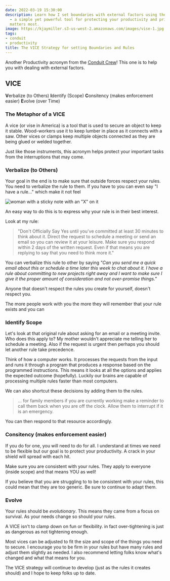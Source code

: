 ```yaml
---
date: 2022-03-19 15:30:00
description: Learn how I set boundaries with external factors using the VICE strategy
  - a simple yet powerful tool for protecting your productivity and prioritizing what
  matters most.
image: https://kjaymiller.s3-us-west-2.amazonaws.com/images/vise-1.jpg
tags:
- conduit
- productivity
title: The VICE Strategy for setting Boundaries and Rules
---
```


Another Productivity acronym from the [Conduit Crew](https://relay.fm/conduit/18)! This one is to help you with dealing with external factors.

## VICE
**V**erbalize (to Others)
**I**dentify (Scope)
**C**onsitency (makes enforcement easier)
**E**volve (over Time)

### The Metaphor of a VICE
A vice (or vise in America) is a tool that is used to secure an object to keep it stable. Wood-workers use it to keep lumber in place as it connects with a saw. Other vices or clamps keep multiple objects connected as they are being glued or welded together.

Just like those instruments, this acronym helps protect your important tasks from the interruptions that may come.

### Verbalize (to Others)
Your goal in the end is to make sure that outside forces respect your rules.  You need to verbalize the rule to them. If you have to you can even say "I have a rule..." which make it not feel

![woman with a sticky note with an "X" on it](https://kjaymiller.s3-us-west-2.amazonaws.com/images/woman-with-no-sticky.jpg)

An easy way to do this is to express why your rule is in their best interest.

Look at my rule:
> "Don't Officially Say Yes until you've committed at least 30 minutes to think about it. Direct the request to schedule a meeting or send an email so you can review it at your leisure. Make sure you respond within 2 days of the written request. Even if that means you are replying to say that you need to think more it."

You can verbalize this rule to other by saying _"Can you send me a quick email about this or schedule a time later this week to chat about it. I have a rule about committing to new projects right away and I want to make sure I give it the proper amount of consideration and not over-promise things."_

Anyone that doesn't respect the rules you create for yourself, doesn't respect you.

The more people work with you the more they will remember that your rule exists and you can

### Identify Scope
Let's look at that original rule about asking for an email or a meeting invite. Who does this apply to? My mother wouldn't appreciate me telling her to schedule a meeting. Also if the request is urgent then perhaps you should let another rule take precedence.

Think of how a computer works. It processes the requests from the input and runs it through a program that produces a response based on the programmed instructions. This means it looks at all the options and applies the expected outcome (hopefully). Luckily our brains are capable of processing multiple rules faster than most computers.

We can also shortcut these decisions by adding them to the rules.

> ... for family members if you are currently working make a reminder to call them back when you are off the clock. Allow them to interrupt if it is an emergency.

You can then respond to that resource accordingly.


### Consitency (makes enforcement easier)
If you do for one, you will need to do for all. I understand at times we need to be flexible but our goal is to protect your productivity. A crack in your shield will spread with each hit.

Make sure you are consistent with your rules. They apply to everyone (inside scope) and that means YOU as well!

If you believe that you are struggling to to be consistent with your rules, this could mean that they are too generic. Be sure to continue to adapt them.

### Evolve
Your rules should be _evolutionary_. This means they came from a focus on survival. As your needs change so should your rules.

A VICE isn't to clamp down on fun or flexibility. in fact over-tightening is just as dangerous as not tightening enough.

Most vices can be adjusted to fit the size and scope of the things you need to secure. I encourage you to be firm in your rules but have many rules and adjust them slightly as needed. I also recommend letting folks know what's changed and what that means for you.

The VICE strategy will continue to develop (just as the rules it creates should) and I hope to keep folks up to date.
